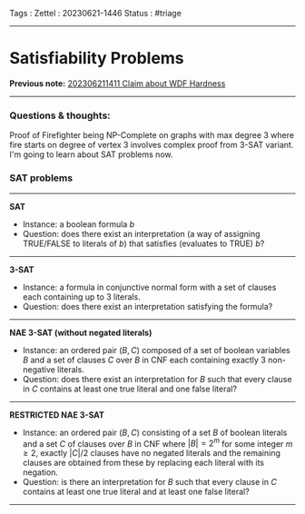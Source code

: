 Tags :
Zettel :  20230621-1446
Status : #triage 

-----

# Satisfiability Problems

**Previous note:** [202306211411 Claim about WDF Hardness](202306211411%20Claim%20about%20WDF%20Hardness.md)

-----

### Questions & thoughts:

Proof of Firefighter being NP-Complete on graphs with max degree 3 where fire starts on degree of vertex 3 involves complex proof from 3-SAT variant. I'm going to learn about SAT problems now.

### SAT problems
-----
**SAT**
 - Instance: a boolean formula $b$
 - Question: does there exist an interpretation (a way of assigning TRUE/FALSE to literals of $b$) that satisfies (evaluates to TRUE) $b$?
-----
**3-SAT**
 - Instance: a formula in conjunctive normal form with a set of clauses each containing up to 3 literals.
 - Question: does there exist an interpretation satisfying the formula?
-----
**NAE 3-SAT (without negated literals)**
 - Instance: an ordered pair $(B, C)$ composed of a set of boolean variables $B$ and a set of clauses $C$ over $B$ in CNF each containing exactly 3 non-negative literals.
 - Question: does there exist an interpretation for $B$ such that every clause in $C$ contains at least one true literal and one false literal?
-----
**RESTRICTED NAE 3-SAT**
 - Instance: an ordered pair $(B, C)$ consisting of a set $B$ of boolean literals and a set $C$ of clauses over $B$ in CNF where $|B|=2^m$ for some integer $m\geq2$, exactly $|C|/2$ clauses have no negated literals and the remaining clauses are obtained from these by replacing each literal with its negation.
 - Question: is there an interpretation for $B$ such that every clause in $C$ contains at least one true literal and at least one false literal?
-----

